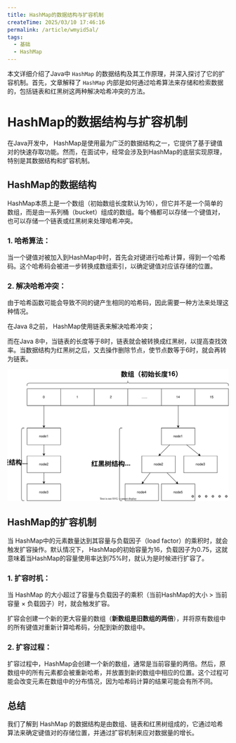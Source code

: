 ```yaml
---
title: HashMap的数据结构与扩容机制
createTime: 2025/03/10 17:46:16
permalink: /article/wmyid5al/
tags:
  - 基础
  - HashMap
---
```


本文详细介绍了Java中 `HashMap` 的数据结构及其工作原理，并深入探讨了它的扩容机制。首先，文章解释了 `HashMap` 内部是如何通过哈希算法来存储和检索数据的，包括链表和红黑树这两种解决哈希冲突的方法。

<!-- more -->

# HashMap的数据结构与扩容机制

在Java开发中， HashMap是使用最为广泛的数据结构之一，它提供了基于键值对的快速存取功能。然而，在面试中，经常会涉及到HashMap的底层实现原理，特别是其数据结构和扩容机制。

## HashMap的数据结构

HashMap本质上是一个数组（初始数组长度默认为16），但它并不是一个简单的数组，而是由一系列桶（bucket）组成的数组。每个桶都可以存储一个键值对，也可以存储一个链表或红黑树来处理哈希冲突。

### **1. 哈希算法：**

当一个键值对被加入到HashMap中时，首先会对键进行哈希计算，得到一个哈希码。这个哈希码会被进一步转换成数组索引，以确定键值对应该存储的位置。

### **2. 解决哈希冲突：**

由于哈希函数可能会导致不同的键产生相同的哈希码，因此需要一种方法来处理这种情况。

在Java 8之前， HashMap使用链表来解决哈希冲突；

而在Java 8中，当链表的长度等于8时，链表就会被转换成红黑树，以提高查找效率。当数据结构为红黑树之后，又去操作删除节点，使节点数等于6时，就会再转为链表。



![HashMap](images/HashMap.svg)

## HashMap的扩容机制

当 HashMap中的元素数量达到其容量与负载因子（load factor）的乘积时，就会触发扩容操作。默认情况下， HashMap的初始容量为16，负载因子为0.75，这就意味着当HashMap的容量使用率达到75%时，就认为是时候进行扩容了。

### **1. 扩容时机：**

当 HashMap 的大小超过了容量与负载因子的乘积（当前HashMap的大小 > 当前容量 × 负载因子）时，就会触发扩容。

扩容会创建一个新的更大容量的数组（**新数组是旧数组的两倍**），并将原有数组中的所有键值对重新计算哈希码，分配到新的数组中。

### **2. 扩容过程：**

扩容过程中，HashMap会创建一个新的数组，通常是当前容量的两倍。然后，原数组中的所有元素都会被重新哈希，并放置到新的数组中相应的位置。这个过程可能会改变元素在数组中的分布情况，因为哈希码计算的结果可能会有所不同。



## 总结

我们了解到 HashMap 的数据结构是由数组、链表和红黑树组成的，它通过哈希算法来确定键值对的存储位置，并通过扩容机制来应对数据量的增长。